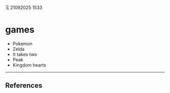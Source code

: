 🗓️ 21092025 1533

# games

- Pokemon 
- Zelda
- It takes two
- Peak
- Kingdom hearts

---
## References
